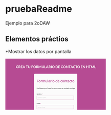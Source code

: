 # pruebaReadme
Ejemplo para 2oDAW

## Elementos práctios
*Mostrar los datos por pantalla

<img src="images.png">

